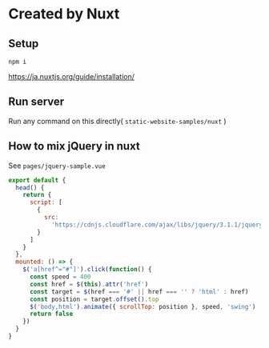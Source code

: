 # Created by Nuxt

## Setup

```
npm i
```

https://ja.nuxtjs.org/guide/installation/

## Run server

Run any command on this directly( `static-website-samples/nuxt` )

## How to mix jQuery in nuxt

See `pages/jquery-sample.vue`

```javascript
export default {
  head() {
    return {
      script: [
        {
          src:
            'https://cdnjs.cloudflare.com/ajax/libs/jquery/3.1.1/jquery.min.js'
        }
      ]
    }
  },
  mounted: () => {
    $('a[href^="#"]').click(function() {
      const speed = 400
      const href = $(this).attr('href')
      const target = $(href === '#' || href === '' ? 'html' : href)
      const position = target.offset().top
      $('body,html').animate({ scrollTop: position }, speed, 'swing')
      return false
    })
  }
}
```
